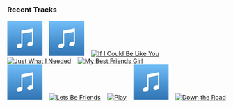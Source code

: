 ### Recent Tracks
[<img src='https://github.com/atfinke/atfinke/blob/master/placeholder.jpeg?raw=true' width='16%' height='16%' alt='longshot'>](https://www.last.fm/music/catfish%2band%2bthe%2bbottlemen/_/longshot)&nbsp;&nbsp;&nbsp;&nbsp;[<img src='https://github.com/atfinke/atfinke/blob/master/placeholder.jpeg?raw=true' width='16%' height='16%' alt='Kathleen'>](https://www.last.fm/music/catfish%2band%2bthe%2bbottlemen/_/kathleen)&nbsp;&nbsp;&nbsp;&nbsp;[<img src='https://lastfm.freetls.fastly.net/i/u/300x300/d71d28c916a5018258ca4307d1cc1617.png' width='16%' height='16%' alt='If I Could Be Like You'>](https://www.last.fm/music/castlecomer/_/if%2bi%2bcould%2bbe%2blike%2byou)&nbsp;&nbsp;&nbsp;&nbsp;[<img src='https://lastfm.freetls.fastly.net/i/u/300x300/a3e3bbe2194b49e2b19cfc897e36fffd.png' width='16%' height='16%' alt='Just What I Needed'>](https://www.last.fm/music/the%2bcars/_/just%2bwhat%2bi%2bneeded)&nbsp;&nbsp;&nbsp;&nbsp;[<img src='https://lastfm.freetls.fastly.net/i/u/300x300/a3e3bbe2194b49e2b19cfc897e36fffd.png' width='16%' height='16%' alt='My Best Friends Girl'>](https://www.last.fm/music/the%2bcars/_/my%2bbest%2bfriend%2527s%2bgirl)&nbsp;&nbsp;&nbsp;&nbsp;<br>[<img src='https://github.com/atfinke/atfinke/blob/master/placeholder.jpeg?raw=true' width='16%' height='16%' alt='Drive Me Home - GOLDHOUSE Remix'>](https://www.last.fm/music/caroline%2bpennell/_/drive%2bme%2bhome%2b-%2bgoldhouse%2bremix)&nbsp;&nbsp;&nbsp;&nbsp;[<img src='https://lastfm.freetls.fastly.net/i/u/300x300/dfaa10e22e0ec456adf962afadaa969c.png' width='16%' height='16%' alt='Lets Be Friends'>](https://www.last.fm/music/carly%2brae%2bjepsen/_/let%2527s%2bbe%2bfriends)&nbsp;&nbsp;&nbsp;&nbsp;[<img src='https://lastfm.freetls.fastly.net/i/u/300x300/17330512f096b97e0e9e34868473e97a.png' width='16%' height='16%' alt='Play'>](https://www.last.fm/music/callum%2bbeattie/_/play)&nbsp;&nbsp;&nbsp;&nbsp;[<img src='https://github.com/atfinke/atfinke/blob/master/placeholder.jpeg?raw=true' width='16%' height='16%' alt='Trouble'>](https://www.last.fm/music/cage%2bthe%2belephant/_/trouble)&nbsp;&nbsp;&nbsp;&nbsp;[<img src='https://lastfm.freetls.fastly.net/i/u/300x300/66cf5a401c274f418e0c35268931d6ee.png' width='16%' height='16%' alt='Down the Road'>](https://www.last.fm/music/c2c/_/down%2bthe%2broad)&nbsp;&nbsp;&nbsp;&nbsp;<br>